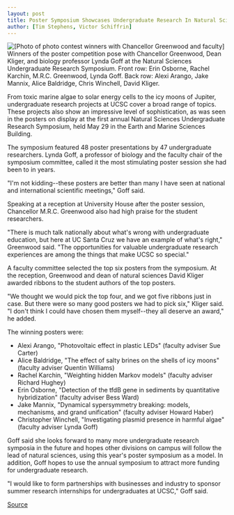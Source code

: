 ```yaml
---
layout: post
title: Poster Symposium Showcases Undergraduate Research In Natural Sciences
author: [Tim Stephens, Victor Schiffrin]
---
```


![\[Photo of photo contest winners with Chancellor Greenwood and faculty\]][1] Winners of the poster competition pose with Chancellor Greenwood, Dean Kliger, and biology professor Lynda Goff at the Natural Sciences Undergraduate Research Symposium. Front row: Erin Osborne, Rachel Karchin, M.R.C. Greenwood, Lynda Goff. Back row: Alexi Arango, Jake Mannix, Alice Baldridge, Chris Winchell, David Kliger.

From toxic marine algae to solar energy cells to the icy moons of Jupiter, undergraduate research projects at UCSC cover a broad range of topics. These projects also show an impressive level of sophistication, as was seen in the posters on display at the first annual Natural Sciences Undergraduate Research Symposium, held May 29 in the Earth and Marine Sciences Building.

The symposium featured 48 poster presentations by 47 undergraduate researchers. Lynda Goff, a professor of biology and the faculty chair of the symposium committee, called it the most stimulating poster session she had been to in years.

"I'm not kidding--these posters are better than many I have seen at national and international scientific meetings," Goff said.

Speaking at a reception at University House after the poster session, Chancellor M.R.C. Greenwood also had high praise for the student researchers.

"There is much talk nationally about what's wrong with undergraduate education, but here at UC Santa Cruz we have an example of what's right," Greenwood said. "The opportunities for valuable undergraduate research experiences are among the things that make UCSC so special."

A faculty committee selected the top six posters from the symposium. At the reception, Greenwood and dean of natural sciences David Kliger awarded ribbons to the student authors of the top posters.

"We thought we would pick the top four, and we got five ribbons just in case. But there were so many good posters we had to pick six," Kliger said. "I don't think I could have chosen them myself--they all deserve an award," he added.

The winning posters were:
* Alexi Arango, "Photovoltaic effect in plastic LEDs" (faculty adviser Sue Carter)
* Alice Baldridge, "The effect of salty brines on the shells of icy moons" (faculty adviser Quentin Williams)
* Rachel Karchin, "Weighting hidden Markov models" (faculty adviser Richard Hughey)
* Erin Osborne, "Detection of the tfdB gene in sediments by quantitative hybridization" (faculty adviser Bess Ward)
* Jake Mannix, "Dynamical sypersymmetry breaking: models, mechanisms, and grand unification" (faculty adviser Howard Haber)
* Christopher Winchell, "Investigating plasmid presence in harmful algae" (faculty adviser Lynda Goff)

Goff said she looks forward to many more undergraduate research symposia in the future and hopes other divisions on campus will follow the lead of natural sciences, using this year's poster symposium as a model. In addition, Goff hopes to use the annual symposium to attract more funding for undergraduate research.

"I would like to form partnerships with businesses and industry to sponsor summer research internships for undergraduates at UCSC," Goff said.

[1]: http://www1.ucsc.edu/oncampus/currents/97-98/art/poster.group.98-06-29.gif

[Source](http://www1.ucsc.edu/oncampus/currents/97-98/06-29/poster.htm "Permalink to Poster symposium showcases undergraduate research in natural sciences: 06-29-98")
